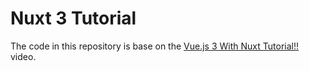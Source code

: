 # Nuxt 3 Tutorial

The code in this repository is base on the
[Vue.js 3 With Nuxt Tutorial!!](https://youtu.be/pIrL2Nnjvbk)
video.
